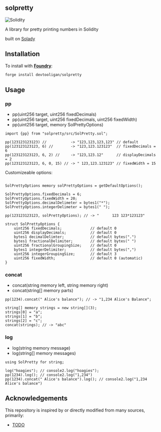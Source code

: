 ## solpretty
![Solidity][solidity-shield]

A library for pretty printing numbers in Solidity

built on [Solady](https://github.com/Vectorized/solady)

## Installation
To install with [**Foundry**](https://github.com/gakonst/foundry):

```sh
forge install devtooligan/solpretty
```

## Usage

### pp
 - pp(uint256 target, uint256 fixedDecimals)
 - pp(uint256 target, uint256 fixedDecimals, uint256 fixedWidth)
 - pp(uint256 target, memory SolPrettyOptions)

```solidity
import {pp} from "solpretty/src/SolPretty.sol";

pp(123123123123) //           -> "123,123,123,123" // default
pp(123123123123, 6) //        -> "123,123.123123"  // fixedDecimals = 6
pp(123123123123, 6, 2) //     -> "123,123.12"      // displayDecimals = 2
pp(123123123123, 6, 0, 15) // -> " 123,123.123123" // fixedWidth = 15
```

Customizeable options:

```solidity

SolPrettyOptions memory solPrettyOptions = getDefaultOptions();

SolPrettyOptions.fixedDecimals = 6;
SolPrettyOptions.fixedWidth = 20;
SolPrettyOptions.decimalDelimeter = bytes1("*");
SolPrettyOptions.integerDelimeter = bytes1(" ");

pp(123123123123, solPrettyOptions); // -> "      123 123*123123"

struct SolPrettyOptions {
    uint256 fixedDecimals;             // default 0
    uint256 displayDecimals;           // default 0
    bytes1 decimalDelimter;            // default bytes(".")
    bytes1 fractionalDelimiter;        // default bytes(" ")
    uint256 fractionalGroupingSize;    // default 0
    bytes1 integerDelimiter;           // default bytes(",")
    uint256 integerGroupingSize;       // default 3
    uint256 fixedWidth;                // default 0 (automatic)
}
```

### concat
 - concat(string memory left, string memory right)
 - concat(string[] memory parts)

```solidity
pp(1234).concat(" Alice's balance"); // -> "1,234 Alice's Balance";

string[] memory strings = new string[](3);
strings[0] = "a";
strings[1] = "b";
strings[2] = "c";
concat(strings); // -> "abc"

```

### log
 - log(string memory message)
 - log(string[] memory messages)

```solidity
using SolPretty for string;

log("hoagies"); // console2.log("hoagies");
pp(1234).log(); // console2.log("1,234")
pp(1234).concat(" Alice's balance").log(); // console2.log("1,234 Alice's balance")

```


## Acknowledgements

This repository is inspired by or directly modified from many sources, primarily:

- [TODO](https://somelink.com)

[solidity-shield]: https://img.shields.io/badge/solidity-%3E=0.8.4%20%3C=0.8.21-aa6746
